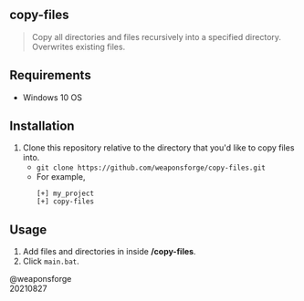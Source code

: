 ## copy-files

> Copy all directories and files recursively into a specified directory. Overwrites existing files.

## Requirements

- Windows 10 OS

## Installation

1. Clone this repository relative to the directory that you'd like to copy files into.
   - `git clone https://github.com/weaponsforge/copy-files.git`
   - For example,  
      ~~~shell
      [+] my_project
      [+] copy-files
      ~~~

## Usage

1. Add files and directories in inside **/copy-files**.
2. Click `main.bat`.

@weaponsforge  
20210827
